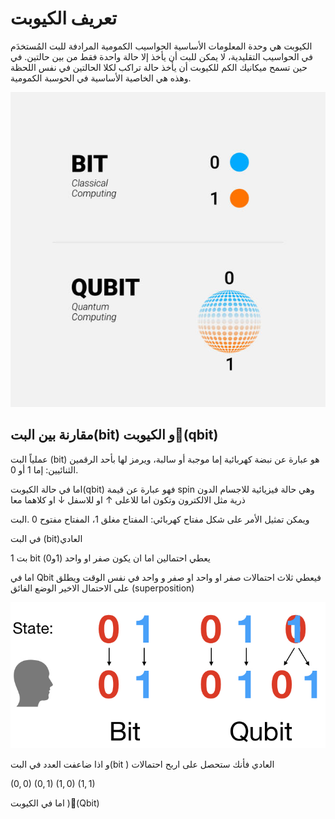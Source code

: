 # تعريف الكيوبت 
الكيوبت هي وحدة المعلومات الأساسية الحواسيب الكمومية المرادفة للبت المُستخدَم في الحواسيب التقليدية، لا يمكن للبت أن يأخذ إلا حالة واحدة فقط من بين حالتين. في حين تسمح ميكانيك الكم للكيوبت أن يأخذ حالة تراكب لكلا الحالتين في نفس اللحظة وهذه هي الخاصية الأساسية في الحوسبة الكمومية.



 ![Qbit ](/docfx_project/images/QBit.png)




## مقارنة بين البت(bit) و الكيوبت(َqbit)

عملياً البت (bit) هو عبارة عن نبضة كهربائية إما موجبة أو سالبة، ويرمز لها بأحد الرقمين الثنائيين: إما 1 أو 0.

اما في حالة الكيوبت(qbit) فهو عبارة عن قيمة spin وهي حالة فيزيائية للاجسام الدون ذرية مثل الالكترون وتكون اما للاعلى ↑ او للاسفل ↓ او كلاهما معا 

ويمكن تمثيل الأمر على شكل مفتاح كهربائي: المفتاح مغلق 1، المفتاح مفتوح 0 .البت 


في البت (bit)العادي 

1 بت bit يعطي احتمالين اما ان يكون صفر او واحد (1و0)

اما في Qbit فيعطي ثلاث احتمالات صفر او واحد او صفر و واحد في نفس الوقت ويطلق على الاحتمال الاخير الوضع الفائق (superposition) 

 ![Qbit vs bit ](/docfx_project/images/bit_vs_Qbit.jpeg)


و اذا ضاعفت العدد في البت(bit ) العادي فأنك ستحصل على اربح احتمالات 

$(0,0)$
$(0,1)$
$(1,0)$
$(1,1)$

اما في الكيوبت )(َQbit)

<!-- مش متاكد  -->
<!-- 
$(0,0)$
$(0,1)$
$(0,1 and 0)$
$(1 and 0,0)$
$(1,0)$
$(1,1)$
$(1,1 and 0)$
$(1 and 0,1)$ -->



<!-- يجب اضاففة محتوى اكثر  -->







